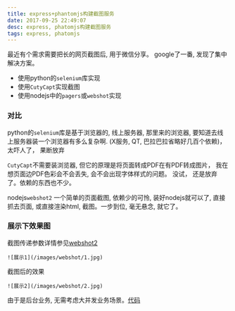 ```yaml
---
title: express+phantomjs构建截图服务
date: 2017-09-25 22:49:07
desc: express, phatomjs构建截图服务
tags: express, phatomjs
---
```


最近有个需求需要把长的网页截图后, 用于微信分享。 google了一番, 发现了集中解决方案。

- 使用python的`selenium`库实现
- 使用`CutyCapt`实现截图
- 使用nodejs中的`pagers`或`webshot`实现

<!-- more -->

### 对比

python的`selenium`库是基于浏览器的, 线上服务器, 那里来的浏览器, 要知道去线上服务器装一个浏览器有多么复杂啊. (X服务, QT, 巴拉巴拉省略好几百个依赖)， 太吓人了， 果断放弃

`CutyCapt`不需要装浏览器, 但它的原理是将页面转成PDF在有PDF转成图片， 我在想页面边PDF色彩会不会丢失, 会不会出现字体样式的问题。 没试， 还是放弃了。依赖的东西也不少。

nodejs`webshot2` 一个简单的页面截图, 依赖少的可怜, 装好nodejs就可以了, 直接抓去页面, 或直接渲染html, 截图。一步到位, 毫无悬念, 就它了。

### 展示下效果图

截图传递参数详情参见[webshot2](https://www.npmjs.com/package/webshot2)

    ![展示1](/images/webshot/1.jpg)

截图后的效果

    ![展示2](/images/webshot/2.jpg)

由于是后台业务, 无需考虑大并发业务场景。[代码](https://github.com/vvotm/webshot)



